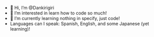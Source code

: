 - 👋 Hi, I’m @Dankirigiri
- 👀 I’m interested in learn how to code so much!
- 🌱 I’m currently learning nothing in specify, just code!
- Languages can I speak: Spanish, English, and some Japanese (yet learning)!

<!---
Dankirigiri/Dankirigiri is a ✨ special ✨ repository because its `README.md` (this file) appears on your GitHub profile.
You can click the Preview link to take a look at your changes.
--->

